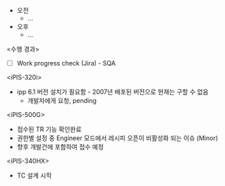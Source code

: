 - 오전
	- ...
- 오후
	- ...

<수행 경과>
- [ ] Work progress check (Jira) - SQA

\<iPIS-320i>
- ipp 6.1 버전 설치가 필요함 - 2007년 배포된 버전으로 현재는 구할 수 없음
	- 개발자에게 요청, pending

\<iPIS-500G>
- 접수된 TR 기능 확인완료
- 권한별 설정 중 Engineer 모드에서 레시피 오픈이 비활성화 되는 이슈 (Minor)
- 향후 개발건에 포함하여 접수 예정

\<iPIS-340HX>
- TC 설계 시작